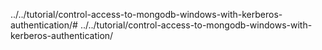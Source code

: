 ../../tutorial/control-access-to-mongodb-windows-with-kerberos-authentication/# ../../tutorial/control-access-to-mongodb-windows-with-kerberos-authentication/